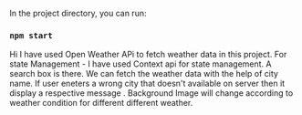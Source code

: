 

In the project directory, you can run:

### `npm start`

<!--  -->

Hi I have used Open Weather APi to fetch weather data in this project. 
For state Management - I have used Context api for state management. 
A search box is there. 
We can fetch the weather data with the help of city name. 
If user eneters a wrong city that doesn't available on server then it display a respective message .
Background Image will change according to weather condition for different different weather. 

<!--  -->
